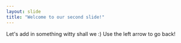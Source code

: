 ```yaml
---
layout: slide
title: "Welcome to our second slide!"
---
```

Let's add in something witty shall we :)
Use the left arrow to go back!
